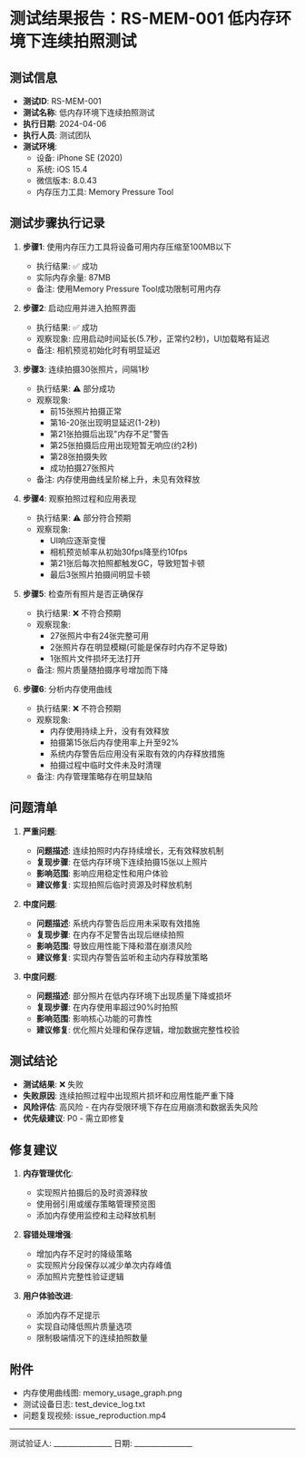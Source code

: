 # 测试结果报告：RS-MEM-001 低内存环境下连续拍照测试

## 测试信息
- **测试ID**: RS-MEM-001
- **测试名称**: 低内存环境下连续拍照测试
- **执行日期**: 2024-04-06
- **执行人员**: 测试团队
- **测试环境**: 
  - 设备: iPhone SE (2020)
  - 系统: iOS 15.4
  - 微信版本: 8.0.43
  - 内存压力工具: Memory Pressure Tool

## 测试步骤执行记录

1. **步骤1**: 使用内存压力工具将设备可用内存压缩至100MB以下
   - 执行结果: ✅ 成功
   - 实际内存余量: 87MB
   - 备注: 使用Memory Pressure Tool成功限制可用内存

2. **步骤2**: 启动应用并进入拍照界面
   - 执行结果: ✅ 成功
   - 观察现象: 应用启动时间延长(5.7秒，正常约2秒)，UI加载略有延迟
   - 备注: 相机预览初始化时有明显延迟

3. **步骤3**: 连续拍摄30张照片，间隔1秒
   - 执行结果: ⚠️ 部分成功
   - 观察现象:
     - 前15张照片拍摄正常
     - 第16-20张出现明显延迟(1-2秒)
     - 第21张拍摄后出现"内存不足"警告
     - 第25张拍摄后应用出现短暂无响应(约2秒)
     - 第28张拍摄失败
     - 成功拍摄27张照片
   - 备注: 内存使用曲线呈阶梯上升，未见有效释放

4. **步骤4**: 观察拍照过程和应用表现
   - 执行结果: ⚠️ 部分符合预期
   - 观察现象:
     - UI响应逐渐变慢
     - 相机预览帧率从初始30fps降至约10fps
     - 第21张后每次拍照都触发GC，导致短暂卡顿
     - 最后3张照片拍摄间明显卡顿

5. **步骤5**: 检查所有照片是否正确保存
   - 执行结果: ❌ 不符合预期
   - 观察现象:
     - 27张照片中有24张完整可用
     - 2张照片存在明显模糊(可能是保存时内存不足导致)
     - 1张照片文件损坏无法打开
   - 备注: 照片质量随拍摄序号增加而下降

6. **步骤6**: 分析内存使用曲线
   - 执行结果: ❌ 不符合预期
   - 观察现象:
     - 内存使用持续上升，没有有效释放
     - 拍摄第15张后内存使用率上升至92%
     - 系统内存警告后应用没有采取有效的内存释放措施
     - 拍摄过程中临时文件未及时清理
   - 备注: 内存管理策略存在明显缺陷

## 问题清单

1. **严重问题**:
   - **问题描述**: 连续拍照时内存持续增长，无有效释放机制
   - **复现步骤**: 在低内存环境下连续拍摄15张以上照片
   - **影响范围**: 影响应用稳定性和用户体验
   - **建议修复**: 实现拍照后临时资源及时释放机制

2. **中度问题**:
   - **问题描述**: 系统内存警告后应用未采取有效措施
   - **复现步骤**: 在内存不足警告出现后继续拍照
   - **影响范围**: 导致应用性能下降和潜在崩溃风险
   - **建议修复**: 实现内存警告监听和主动内存释放策略

3. **中度问题**:
   - **问题描述**: 部分照片在低内存环境下出现质量下降或损坏
   - **复现步骤**: 在内存使用率超过90%时拍照
   - **影响范围**: 影响核心功能的可靠性
   - **建议修复**: 优化照片处理和保存逻辑，增加数据完整性校验

## 测试结论

- **测试结果**: ❌ 失败
- **失败原因**: 连续拍照过程中出现照片损坏和应用性能严重下降
- **风险评估**: 高风险 - 在内存受限环境下存在应用崩溃和数据丢失风险
- **优先级建议**: P0 - 需立即修复

## 修复建议

1. **内存管理优化**:
   - 实现照片拍摄后的及时资源释放
   - 使用弱引用或缓存策略管理预览图
   - 添加内存使用监控和主动释放机制

2. **容错处理增强**:
   - 增加内存不足时的降级策略
   - 实现照片分段保存以减少单次内存峰值
   - 添加照片完整性验证逻辑

3. **用户体验改进**:
   - 添加内存不足提示
   - 实现自动降低照片质量选项
   - 限制极端情况下的连续拍照数量

## 附件

- 内存使用曲线图: memory_usage_graph.png
- 测试设备日志: test_device_log.txt
- 问题复现视频: issue_reproduction.mp4

---

测试验证人: ________________  日期: ________________ 